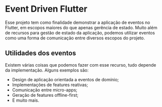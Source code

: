 # Event Driven Flutter

Esse projeto tem como finalidade demonstrar a aplicação de eventos no Flutter, em escopos maiores do que apenas gerência de estado.
Muito além de recursos para gestão de estado da aplicação, podemos utilizar eventos como uma forma de comunicação entre diversos
escopos do projeto.

## Utilidades dos eventos
Existem várias coisas que podemos fazer com esse recurso, tudo depende da implementação. Alguns exemplos são:

- Design de aplicação orientada a eventos de domínio;
- Implementações de features reativas;
- Comunicação entre micro-apps;
- Geração de features offline-first;
- E muito mais.